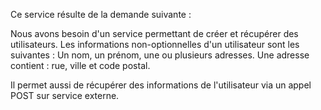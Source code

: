 Ce service résulte de la demande suivante :

Nous avons besoin d'un service permettant de créer et récupérer des utilisateurs.
Les informations non-optionnelles d'un utilisateur sont les suivantes : Un nom, un prénom, une ou plusieurs adresses.
Une adresse contient : rue, ville et code postal.

Il permet aussi de récupérer des informations de l'utilisateur via un appel POST sur service externe.